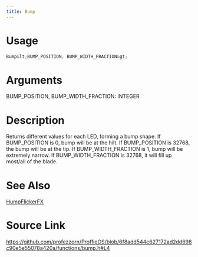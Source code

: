 ```yaml
---
title: Bump
---
```


# Usage
```cpp
Bump&lt;BUMP_POSITION, BUMP_WIDTH_FRACTION&gt;
```

# Arguments
BUMP_POSITION, BUMP_WIDTH_FRACTION: INTEGER

# Description
Returns different values for each LED, forming a bump shape.
If BUMP_POSITION is 0, bump will be at the hilt.
If BUMP_POSITION is 32768, the bump will be at the tip.
If BUMP_WIDTH_FRACTION is 1, bump will be extremely narrow.
If BUMP_WIDTH_FRACTION is 32768, it will fill up most/all of the blade.

# See Also
[HumpFlickerFX](/config/functions/HumpFlickerFX.html)

# Source Link
https://github.com/profezzorn/ProffieOS/blob/6f8add544c627172ad2dd698c90e5e55078a420a/functions/bump.h#L4
